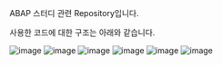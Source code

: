 ABAP 스터디 관련 Repository입니다.

사용한 코드에 대한 구조는 아래와 같습니다.

![image](https://github.com/gunwoo2/ABAP-Study/assets/103831860/241da1ac-30b8-4c23-a995-d52174ac14f0)
![image](https://github.com/gunwoo2/ABAP-Study/assets/103831860/57c4a800-9216-4b30-bdfe-cb94a8d619e5)
![image](https://github.com/gunwoo2/ABAP-Study/assets/103831860/9eecdc0a-a356-48c6-8939-7b09daae3dfc)
![image](https://github.com/gunwoo2/ABAP-Study/assets/103831860/2b41b160-c2c6-4d32-9d6b-bc6af8c5102c)
![image](https://github.com/gunwoo2/ABAP-Study/assets/103831860/855f899d-10a2-4f4f-93f4-d5e37ac0671b)
![image](https://github.com/gunwoo2/ABAP-Study/assets/103831860/7f71299e-9cec-4b77-b21c-ff8abdf7d9a3)

